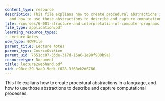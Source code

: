 ```yaml
---
content_type: resource
description: This file explians how to create procedural abstractions in a language,
  and how to use those abstractions to describe and capture computational processes.
file: /courses/6-001-structure-and-interpretation-of-computer-programs-spring-2005/c90ce1299aa99edff0283f60eb2d6786_lecture2webhand.pdf
file_type: application/pdf
learning_resource_types:
- Lecture Notes
ocw_type: OCWFile
parent_title: Lecture Notes
parent_type: CourseSection
parent_uid: 7651cc87-35de-317d-15a6-1e98f980b9a8
resourcetype: Document
title: lecture2webhand.pdf
uid: c90ce129-9aa9-9edf-f028-3f60eb2d6786
---
```

This file explians how to create procedural abstractions in a language, and how to use those abstractions to describe and capture computational processes.

